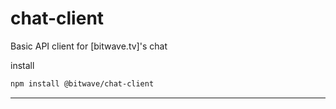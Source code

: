 # chat-client
Basic API client for [bitwave.tv]'s chat

install

```bash
npm install @bitwave/chat-client
```

----
